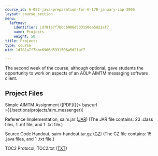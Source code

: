 ```yaml
---
course_id: 6-092-java-preparation-for-6-170-january-iap-2006
layout: course_section
menu:
  leftnav:
    identifier: 1d781a7f7bbc6906d5331506a5d21af7
    name: Projects
    weight: 50
title: Projects
type: course
uid: 1d781a7f7bbc6906d5331506a5d21af7

---
```


The second week of the course, although optional, gave students the opportunity to work on aspects of an AOL® AIMTM messaging software client.

Project Files
-------------

Simple AIMTM Assignment ([PDF]({{< baseurl >}}/sections/projects/aim_messenger))

Reference Implementation, saim.jar ([JAR](/coursemedia/6-092-java-preparation-for-6-170-january-iap-2006/3549ec234da7399ccb58cd2a5ed075d7_saim.jar)) (The JAR file contains: 23 .class files, 1 .mf file, and 1 .txt file.)

Source Code Handout, saim-handout.tar.gz ([GZ](/coursemedia/6-092-java-preparation-for-6-170-january-iap-2006/0d21cc5ac038a7019bd805a1441f8efa_saimhandouttar.gz)) (The GZ file contains: 15 .java files, and 1 .txt file.)

TOC2 Protocol, TOC2.txt ([TXT](/courses/electrical-engineering-and-computer-science/6-092-java-preparation-for-6-170-january-iap-2006/projects/TOC2.txt))